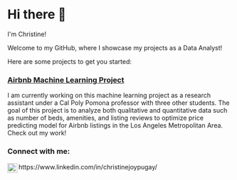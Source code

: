 # Hi there 👋

I'm Christine!  

Welcome to my GitHub, where I showcase my projects as a Data Analyst!

Here are some projects to get you started:

### [Airbnb Machine Learning Project](https://github.com/christinepugay/Airbnb-Machine-Learning)
I am currently working on this machine learning project as a research assistant under a Cal Poly Pomona professor with three other students. The goal of this project is to analyze both qualitative and quantitative data such as number of beds, amenities, and listing reviews to optimize price predicting model for Airbnb listings in the Los Angeles Metropolitan Area. Check out my work!

<h3> Connect with me:</h3>
<img align="left" alt="ChristineJoyPugay | LinkedIn" width="22px" src="https://cdn.jsdelivr.net/npm/simple-icons@v3/icons/linkedin.svg" /> https://www.linkedin.com/in/christinejoypugay/




<!--
**christinepugay/christinepugay** is a ✨ _special_ ✨ repository because its `README.md` (this file) appears on your GitHub profile.

Here are some ideas to get you started:

- 🔭 I’m currently working on ...
- 🌱 I’m currently learning ...
- 👯 I’m looking to collaborate on ...
- 🤔 I’m looking for help with ...
- 💬 Ask me about ...
- 📫 How to reach me: ...
- 😄 Pronouns: ...
- ⚡ Fun fact: ...
-->

